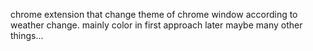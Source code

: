 chrome extension that change theme of chrome window according to weather change. mainly color in first approach later maybe many other things...
